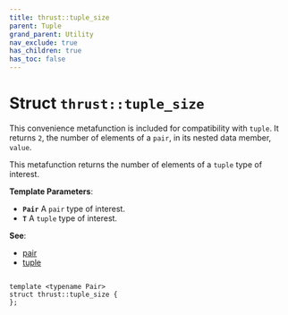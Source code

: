 ```yaml
---
title: thrust::tuple_size
parent: Tuple
grand_parent: Utility
nav_exclude: true
has_children: true
has_toc: false
---
```


# Struct `thrust::tuple_size`

This convenience metafunction is included for compatibility with <code>tuple</code>. It returns <code>2</code>, the number of elements of a <code>pair</code>, in its nested data member, <code>value</code>.


This metafunction returns the number of elements of a <code>tuple</code> type of interest.

**Template Parameters**:
* **`Pair`** A <code>pair</code> type of interest.
* **`T`** A <code>tuple</code> type of interest.

**See**:
* <a href="{{ site.baseurl }}/api/classes/structthrust_1_1pair.html">pair</a>
* <a href="{{ site.baseurl }}/api/classes/classthrust_1_1tuple.html">tuple</a>

<code class="doxybook">
<span>template &lt;typename Pair&gt;</span>
<span>struct thrust::tuple&#95;size {</span>
<span>};</span>
</code>

